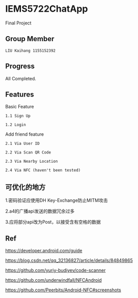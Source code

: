# IEMS5722ChatApp
Final Project
## Group Member
	LIU Kaihang 1155152392
## Progress
All Completed.
## Features

Basic Feature

    1.1 Sign Up

    1.2 Login
  
Add friend feature

    2.1 Via User ID

    2.2 Via Scan QR Code
  
	2.3 Via Nearby Location

	2.4 Via NFC (haven't been tested)
## 可优化的地方

1.密码验证应使用DH Key-Exchange防止MITM攻击

2.a4的广播api发送的数据冗余过多

3.应将部分api改为Post，以接受含有空格的数据
## Ref

https://developer.android.com/guide

https://blog.csdn.net/qq_32136827/article/details/84849865

https://github.com/yuriy-budiyev/code-scanner

https://github.com/underwindfall/NFCAndroid

https://github.com/Peerbits/Android-NFC#screenshots

